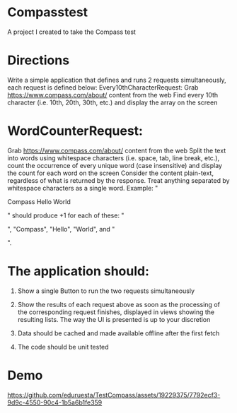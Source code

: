 # Compasstest
A project I created to take the Compass test


# Directions
Write a simple application that defines and runs 2 requests simultaneously, each request is defined below:
Every10thCharacterRequest:
Grab https://www.compass.com/about/ content from the web
Find every 10th character (i.e. 10th, 20th, 30th, etc.) and display the array on the screen 
# WordCounterRequest:
Grab https://www.compass.com/about/ content from the web
Split the text into words using whitespace characters (i.e. space, tab, line break, etc.), count the occurrence of every unique word (case insensitive) and display the count for each word on the screen 
Consider the content plain-text, regardless of what is returned by the response. Treat anything separated
by whitespace characters as a single word. Example:
"<p> Compass Hello World </p>" should produce +1 for each of these: "<p>", "Compass",
"Hello", "World", and "</p>".
# The application should:

1. Show a single Button to run the two requests simultaneously

2. Show the results of each request above as soon as the processing of the corresponding request finishes, displayed in views showing the resulting lists. The way the UI is presented is up to your discretion

3. Data should be cached and made available offline after the first fetch 

4. The code should be unit tested



# Demo

https://github.com/eduruesta/TestCompass/assets/19229375/7792ecf3-9d9c-4550-90c4-1b5a6b1fe359


